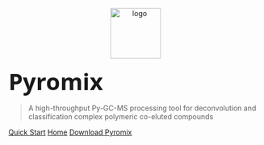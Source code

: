 <!-- { "color": "#f0f0f0", "background": "assets/cover-bg.jpg" } -->
<!-- _coverpage.md -->

<p align="center">
    <img src="images/pyromix_2_256.ico" alt="logo" width="100" height="100">
</p>

<span style="font-size:3.25em; font-family:'Segoe UI', SegoeUI, 'Segoe WP', Tahoma, Arial, sans-serif;"><strong>Pyromix</strong></span>
>  A high-throughput Py-GC-MS processing tool for deconvolution and classification complex polymeric co-eluted compounds

[Quick Start](/quick_start)
[Home](README.md)
[Download Pyromix](https://github.com/your-repo)


